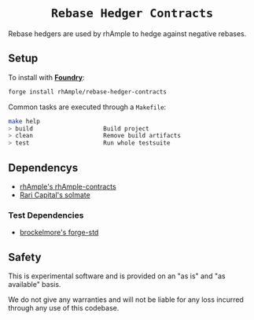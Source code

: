 <h1 align=center><code>
Rebase Hedger Contracts
</code></h1>

Rebase hedgers are used by rhAmple to hedge against negative rebases.


## Setup

To install with [**Foundry**](https://github.com/gakonst/foundry):
```sh
forge install rhAmple/rebase-hedger-contracts
```

Common tasks are executed through a `Makefile`:
```sh
make help
> build                    Build project
> clean                    Remove build artifacts
> test                     Run whole testsuite
```


## Dependencys

- [rhAmple's rhAmple-contracts](https://github.com/rhAmple/rhAmple-contracts)
- [Rari Capital's solmate](https://github.com/rari-capital/solmate)

### Test Dependencies

- [brockelmore's forge-std](https://github.com/brockelmore/forge-std)


## Safety

This is experimental software and is provided on an "as is" and
"as available" basis.

We do not give any warranties and will not be liable for any loss incurred
through any use of this codebase.
